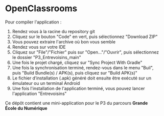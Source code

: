 # OpenClassrooms

Pour compiler l'application :

1. Rendez vous à la racine du repository git
2. Cliquez sur le bouton "Code" en vert, puis sélectionnez "Download ZIP"
3. Vous pouvez extraire l'archive où bon vous semble
4. Rendez vous sur votre IDE
5. Cliquez sur "File"/"Fichier" puis sur "Open..."/"Ouvrir", puis sélectionnez le dossier "P3_Entrevoisins_main"
6. Une fois le projet chargé, cliquez sur "Sync Project With Gradle"
7. Une fois la synchronisation terminé, rendez-vous dans le menu "Buil", puis "Build Bundle(s) / APK(s), puis cliquez sur "Build APK(s)"
8. Le fichier d’installation (.apk) généré doit ensuite être exécuté sur un émulateur ou un terminal Android
9. Une fois l'installation de l'application terminé, vous pouvez lancer l'application "Entrevoisins"

Ce dépôt contient une mini-application pour le P3 du parcours **Grande École du Numérique**